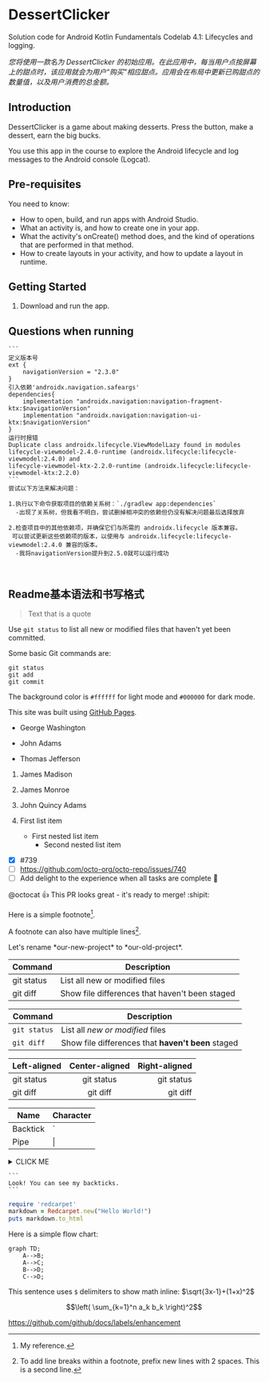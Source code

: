 DessertClicker
==================================

Solution code for Android Kotlin Fundamentals Codelab 4.1: Lifecycles and logging.

_您将使用一款名为 DessertClicker 的初始应用。在此应用中，每当用户点按屏幕上的甜点时，该应用就会为用户“购买”相应甜点。应用会在布局中更新已购甜点的数量值，以及用户消费的总金额。_

Introduction
------------

DessertClicker is a game about making desserts. Press the button, make a dessert,
earn the big bucks.

You use this app in the course to explore the Android lifecycle and log messages to
the Android console (Logcat).

Pre-requisites
--------------

You need to know:
- How to open, build, and run apps with Android Studio.
- What an activity is, and how to create one in your app.
- What the activity's onCreate() method does, and the kind of operations
  that are performed in that method.
- How to create layouts in your activity, and how to update a layout in runtime.


Getting Started
---------------

1. Download and run the app.


Questions when running
---------------
````
```
定义版本号
ext {
    navigationVersion = "2.3.0"
}
引入依赖'androidx.navigation.safeargs'
dependencies{
    implementation "androidx.navigation:navigation-fragment-ktx:$navigationVersion"
    implementation "androidx.navigation:navigation-ui-ktx:$navigationVersion"
}
运行时报错
Duplicate class androidx.lifecycle.ViewModelLazy found in modules 
lifecycle-viewmodel-2.4.0-runtime (androidx.lifecycle:lifecycle-viewmodel:2.4.0) and
lifecycle-viewmodel-ktx-2.2.0-runtime (androidx.lifecycle:lifecycle-viewmodel-ktx:2.2.0)
```
尝试以下方法来解决问题：

1.执行以下命令获取项目的依赖关系树：`./gradlew app:dependencies`
  -出现了关系树，但我看不明白，尝试删掉相冲突的依赖但仍没有解决问题最后选择放弃

2.检查项目中的其他依赖项，并确保它们与所需的 androidx.lifecycle 版本兼容。
 可以尝试更新这些依赖项的版本，以使用与 androidx.lifecycle:lifecycle-viewmodel:2.4.0 兼容的版本。
  -我将navigationVersion提升到2.5.0就可以运行成功
  


````






Readme基本语法和书写格式
---------------

> Text that is a quote

Use `git status` to list all new or modified files that haven't yet been committed.

Some basic Git commands are:
```
git status
git add
git commit
```

The background color is `#ffffff` for light mode and `#000000` for dark mode.

This site was built using [GitHub Pages](https://pages.github.com/).

- George Washington
* John Adams
+ Thomas Jefferson

1. James Madison
2. James Monroe
3. John Quincy Adams

1. First list item
   - First nested list item
     - Second nested list item

- [x] #739
- [ ] https://github.com/octo-org/octo-repo/issues/740
- [ ] Add delight to the experience when all tasks are complete :tada:

@octocat :+1: This PR looks great - it's ready to merge! :shipit:

Here is a simple footnote[^1].

A footnote can also have multiple lines[^2].

[^1]: My reference.
[^2]: To add line breaks within a footnote, prefix new lines with 2 spaces.
  This is a second line.
  
Let's rename \*our-new-project\* to \*our-old-project\*.

| Command | Description |
| --- | --- |
| git status | List all new or modified files |
| git diff | Show file differences that haven't been staged |

| Command | Description |
| --- | --- |
| `git status` | List all *new or modified* files |
| `git diff` | Show file differences that **haven't been** staged |

| Left-aligned | Center-aligned | Right-aligned |
| :---         |     :---:      |          ---: |
| git status   | git status     | git status    |
| git diff     | git diff       | git diff      |

| Name     | Character |
| ---      | ---       |
| Backtick | `         |
| Pipe     | \|        |

<details><summary>CLICK ME</summary>
<p>

# asdasd
#### We can hide anything, even code!

```ruby
   puts "Hello World"
```

</p>
</details>

````
```
Look! You can see my backticks.
```
````

```ruby
require 'redcarpet'
markdown = Redcarpet.new("Hello World!")
puts markdown.to_html
```

Here is a simple flow chart:

```mermaid
graph TD;
    A-->B;
    A-->C;
    B-->D;
    C-->D;
```

This sentence uses `$` delimiters to show math inline:  $\sqrt{3x-1}+(1+x)^2$

$$\left( \sum_{k=1}^n a_k b_k \right)^2$$

https://github.com/github/docs/labels/enhancement
